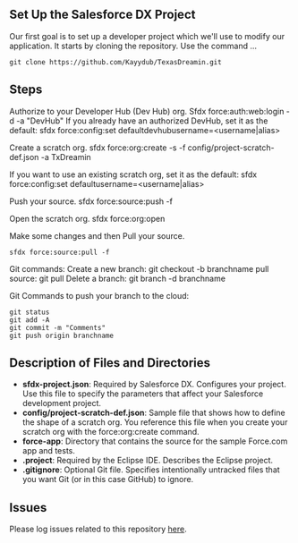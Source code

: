 ## Set Up the Salesforce DX Project

Our first goal is to set up a developer project which we'll use to modify our application. It starts by cloning the repository. Use the command ...

    git clone https://github.com/Kayydub/TexasDreamin.git


    
## Steps

Authorize to your Developer Hub (Dev Hub) org.      Sfdx force:auth:web:login -d -a "DevHub"
If you already have an authorized DevHub, set it as the default:   sfdx force:config:set defaultdevhubusername=<username|alias>

Create a scratch org.
    sfdx force:org:create -s -f config/project-scratch-def.json -a TxDreamin

If you want to use an existing scratch org, set it as the default:
    sfdx force:config:set defaultusername=<username|alias>

Push your source.
    sfdx force:source:push -f

Open the scratch org.
    sfdx force:org:open 

Make some changes and then Pull your source.

    sfdx force:source:pull -f

Git commands:
    Create a new branch: git checkout -b branchname
    pull source: git pull
    Delete a branch: git branch -d branchname


Git Commands to push your branch to the cloud:

    git status
    git add -A
    git commit -m "Comments"
    git push origin branchname

    














## Description of Files and Directories  

* **sfdx-project.json**: Required by Salesforce DX. Configures your project.  Use this file to specify the parameters that affect your Salesforce development project.
* **config/project-scratch-def.json**: Sample file that shows how to define the shape of a scratch org.  You reference this file when you create your scratch org with the force:org:create command.   
* **force-app**: Directory that contains the source for the sample Force.com app and tests.   
* **.project**:  Required by the Eclipse IDE.  Describes the Eclipse project. 
* **.gitignore**:  Optional Git file. Specifies intentionally untracked files that you want Git (or in this case GitHub) to ignore.

## Issues

Please log issues related to this repository [here](https://github.com/forcedotcom/sfdx-simple/issues).

